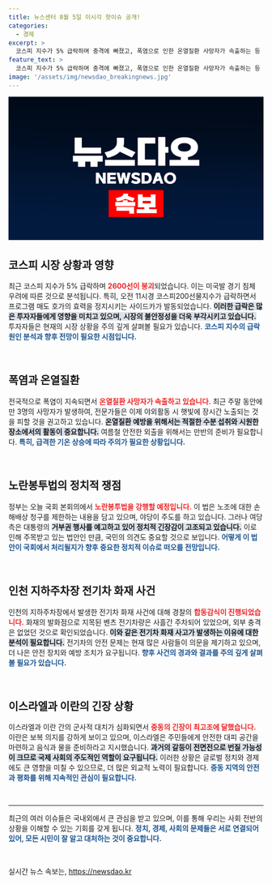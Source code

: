 ```yaml
---
title: 뉴스센터 8월 5일 이시각 핫이슈 공개!
categories:
  - 경제
excerpt: >
  코스피 지수가 5% 급락하며 충격에 빠졌고, 폭염으로 인한 온열질환 사망자가 속출하는 등 이번 주의 경제와 건강 위기가 더욱 심화되고 있습니다. 클릭하고 더 알아보세요!
feature_text: >
  코스피 지수가 5% 급락하며 충격에 빠졌고, 폭염으로 인한 온열질환 사망자가 속출하는 등 이번 주의 경제와 건강 위기가 더욱 심화되고 있습니다. 클릭하고 더 알아보세요!
image: '/assets/img/newsdao_breakingnews.jpg'
---
```


<p><img src="/assets/img/newsdao_breakingnews.jpg" alt="ranknews 속보" /></p>

<h2 data-ke-size="size26">코스피 시장 상황과 영향</h2>

<p data-ke-size="size16">최근 코스피 지수가 5% 급락하며 <b><span style="color: #ee2323;">2600선이 붕괴</span></b>되었습니다. 이는 미국발 경기 침체 우려에 따른 것으로 분석됩니다. 특히, 오전 11시경 코스피200선물지수가 급락하면서 프로그램 매도 호가의 효력을 정지시키는 사이드카가 발동되었습니다. <b><span style="background-color: #21538527;">이러한 급락은 많은 투자자들에게 영향을 미치고 있으며, 시장의 불안정성을 더욱 부각시키고 있습니다.</span></b> 투자자들은 현재의 시장 상황을 주의 깊게 살펴볼 필요가 있습니다. <b><span style="color: #1a5490;">코스피 지수의 급락 원인 분석과 향후 전망이 필요한 시점입니다.</span></b></p>

<p data-ke-size="size16">&nbsp;</p>

<h2 data-ke-size="size26">폭염과 온열질환</h2>

<p data-ke-size="size16">전국적으로 폭염이 지속되면서 <b><span style="color: #ee2323;">온열질환 사망자가 속출하고 있습니다.</span></b> 최근 주말 동안에만 3명의 사망자가 발생하여, 전문가들은 이제 야외활동 시 햇빛에 장시간 노출되는 것을 피할 것을 권고하고 있습니다. <b><span style="background-color: #21538527;">온열질환 예방을 위해서는 적절한 수분 섭취와 시원한 장소에서의 활동이 중요합니다.</span></b> 여름철 안전한 외출을 위해서는 만반의 준비가 필요합니다. <b><span style="color: #1a5490;">특히, 급격한 기온 상승에 따라 주의가 필요한 상황입니다.</span></b></p>

<p data-ke-size="size16">&nbsp;</p>

<h2 data-ke-size="size26">노란봉투법의 정치적 쟁점</h2>

<p data-ke-size="size16">정부는 오늘 국회 본회의에서 <b><span style="color: #ee2323;">노란봉투법을 강행할 예정입니다.</span></b> 이 법은 노조에 대한 손해배상 청구를 제한하는 내용을 담고 있으며, 야당이 주도를 하고 있습니다. 그러나 여당 측은 대통령의 <b><span style="background-color: #21538527;">거부권 행사를 예고하고 있어 정치적 긴장감이 고조되고 있습니다.</span></b> 이로 인해 주목받고 있는 법안인 만큼, 국민의 의견도 중요할 것으로 보입니다. <b><span style="color: #1a5490;">어떻게 이 법안이 국회에서 처리될지가 향후 중요한 정치적 이슈로 떠오를 전망입니다.</span></b></p>

<p data-ke-size="size16">&nbsp;</p>

<h2 data-ke-size="size26">인천 지하주차장 전기차 화재 사건</h2>

<p data-ke-size="size16">인천의 지하주차장에서 발생한 전기차 화재 사건에 대해 경찰의 <b><span style="color: #ee2323;">합동감식이 진행되었습니다.</span></b> 화재의 발화점으로 지목된 벤츠 전기차량은 사흘간 주차되어 있었으며, 외부 충격은 없었던 것으로 확인되었습니다. <b><span style="background-color: #21538527;">이와 같은 전기차 화재 사고가 발생하는 이유에 대한 분석이 필요합니다.</span></b> 전기차의 안전 문제는 현재 많은 사람들이 의문을 제기하고 있으며, 더 나은 안전 장치와 예방 조치가 요구됩니다. <b><span style="color: #1a5490;">향후 사건의 경과와 결과를 주의 깊게 살펴볼 필요가 있습니다.</span></b></p>

<p data-ke-size="size16">&nbsp;</p>

<h2 data-ke-size="size26">이스라엘과 이란의 긴장 상황</h2>

<p data-ke-size="size16">이스라엘과 이란 간의 군사적 대치가 심화되면서 <b><span style="color: #ee2323;">중동의 긴장이 최고조에 달했습니다.</span></b> 이란은 보복 의지를 강하게 보이고 있으며, 이스라엘은 주민들에게 안전한 대피 공간을 마련하고 음식과 물을 준비하라고 지시했습니다. <b><span style="background-color: #21538527;">과거의 갈등이 전면전으로 번질 가능성이 크므로 국제 사회의 주도적인 역할이 요구됩니다.</span></b> 이러한 상황은 글로벌 정치와 경제에도 큰 영향을 미칠 수 있으므로, 더 많은 외교적 노력이 필요합니다. <b><span style="color: #1a5490;">중동 지역의 안전과 평화를 위해 지속적인 관심이 필요합니다.</span></b></p>

<p data-ke-size="size16">&nbsp;</p>

<hr>

<p data-ke-size="size16">최근의 여러 이슈들은 국내외에서 큰 관심을 받고 있으며, 이를 통해 우리는 사회 전반의 상황을 이해할 수 있는 기회를 갖게 됩니다. <b><span style="color: #1a5490;">정치, 경제, 사회의 문제들은 서로 연결되어 있어, 모든 시민이 잘 알고 대처하는 것이 중요합니다.</span></b></p>

<p data-ke-size="size16">&nbsp;</p>
실시간 뉴스 속보는, <a href="https://newsdao.kr" rel="dofollow">https://newsdao.kr</a>


